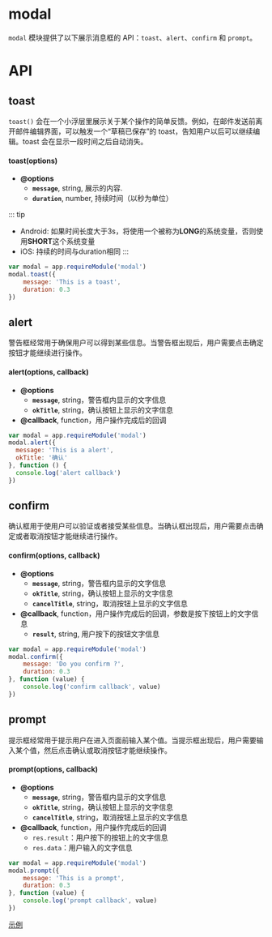 # modal

`modal` 模块提供了以下展示消息框的 API：`toast`、`alert`、`confirm` 和 `prompt`。

# API

## toast

`toast()` 会在一个小浮层里展示关于某个操作的简单反馈。例如，在邮件发送前离开邮件编辑界面，可以触发一个“草稿已保存”的 toast，告知用户以后可以继续编辑。toast 会在显示一段时间之后自动消失。

#### toast(options)

* **@options**
  * **`message`**, string, 展示的内容.
  * **`duration`**, number, 持续时间（以秒为单位）

::: tip
* Android: 如果时间长度大于3s，将使用一个被称为**LONG**的系统变量，否则使用**SHORT**这个系统变量
* iOS: 持续的时间与duration相同
:::

```javascript
var modal = app.requireModule('modal')
modal.toast({
    message: 'This is a toast',
    duration: 0.3
})
```

## alert

警告框经常用于确保用户可以得到某些信息。当警告框出现后，用户需要点击确定按钮才能继续进行操作。

#### alert(options, callback)

* **@options**
  * **`message`**, string，警告框内显示的文字信息
  * **`okTitle`**, string，确认按钮上显示的文字信息
* **@callback**, function，用户操作完成后的回调

```javascript
var modal = app.requireModule('modal')
modal.alert({
  message: 'This is a alert',
  okTitle: '确认'
}, function () {
  console.log('alert callback')
})
```

## confirm

确认框用于使用户可以验证或者接受某些信息。当确认框出现后，用户需要点击确定或者取消按钮才能继续进行操作。

#### confirm(options, callback)

* **@options**
  * **`message`**, string，警告框内显示的文字信息
  * **`okTitle`**, string，确认按钮上显示的文字信息
  * **`cancelTitle`**, string，取消按钮上显示的文字信息
* **@callback**, function，用户操作完成后的回调，参数是按下按钮上的文字信息
  * **`result`**, string, 用户按下的按钮文字信息

```javascript
var modal = app.requireModule('modal')
modal.confirm({
    message: 'Do you confirm ?',
    duration: 0.3
}, function (value) {
    console.log('confirm callback', value)
})
```

## prompt

提示框经常用于提示用户在进入页面前输入某个值。当提示框出现后，用户需要输入某个值，然后点击确认或取消按钮才能继续操作。

#### prompt(options, callback)

* **@options**
  * **`message`**, string，警告框内显示的文字信息
  * **`okTitle`**, string，确认按钮上显示的文字信息
  * **`cancelTitle`**, string，取消按钮上显示的文字信息
* **@callback**, function，用户操作完成后的回调<ul><li>`res.result`：用户按下的按钮上的文字信息</li><li>`res.data`：用户输入的文字信息</li></ul>

```javascript
var modal = app.requireModule('modal')
modal.prompt({
    message: 'This is a prompt',
    duration: 0.3
}, function (value) {
    console.log('prompt callback', value)
})
```

[示例](http://dotwe.org/vue/a7dddfb24edb72be947fc4eec3803f1d)
